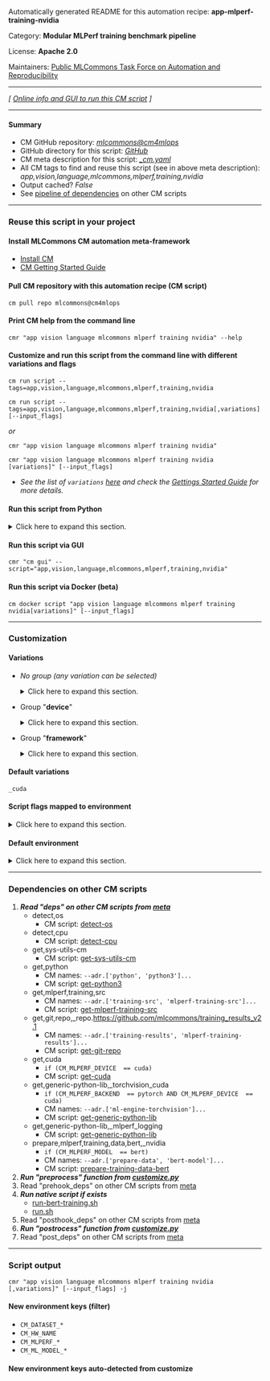 Automatically generated README for this automation recipe: **app-mlperf-training-nvidia**

Category: **Modular MLPerf training benchmark pipeline**

License: **Apache 2.0**

Maintainers: [Public MLCommons Task Force on Automation and Reproducibility](https://github.com/mlcommons/ck/blob/master/docs/taskforce.md)

---
*[ [Online info and GUI to run this CM script](https://access.cknowledge.org/playground/?action=scripts&name=app-mlperf-training-nvidia,1e2e357618cc4674) ]*

---
#### Summary

* CM GitHub repository: *[mlcommons@cm4mlops](https://github.com/mlcommons/cm4mlops/tree/dev)*
* GitHub directory for this script: *[GitHub](https://github.com/mlcommons/cm4mlops/tree/dev/script/app-mlperf-training-nvidia)*
* CM meta description for this script: *[_cm.yaml](_cm.yaml)*
* All CM tags to find and reuse this script (see in above meta description): *app,vision,language,mlcommons,mlperf,training,nvidia*
* Output cached? *False*
* See [pipeline of dependencies](#dependencies-on-other-cm-scripts) on other CM scripts


---
### Reuse this script in your project

#### Install MLCommons CM automation meta-framework

* [Install CM](https://access.cknowledge.org/playground/?action=install)
* [CM Getting Started Guide](https://github.com/mlcommons/ck/blob/master/docs/getting-started.md)

#### Pull CM repository with this automation recipe (CM script)

```cm pull repo mlcommons@cm4mlops```

#### Print CM help from the command line

````cmr "app vision language mlcommons mlperf training nvidia" --help````

#### Customize and run this script from the command line with different variations and flags

`cm run script --tags=app,vision,language,mlcommons,mlperf,training,nvidia`

`cm run script --tags=app,vision,language,mlcommons,mlperf,training,nvidia[,variations] [--input_flags]`

*or*

`cmr "app vision language mlcommons mlperf training nvidia"`

`cmr "app vision language mlcommons mlperf training nvidia [variations]" [--input_flags]`


* *See the list of `variations` [here](#variations) and check the [Gettings Started Guide](https://github.com/mlcommons/ck/blob/dev/docs/getting-started.md) for more details.*

#### Run this script from Python

<details>
<summary>Click here to expand this section.</summary>

```python

import cmind

r = cmind.access({'action':'run'
                  'automation':'script',
                  'tags':'app,vision,language,mlcommons,mlperf,training,nvidia'
                  'out':'con',
                  ...
                  (other input keys for this script)
                  ...
                 })

if r['return']>0:
    print (r['error'])

```

</details>


#### Run this script via GUI

```cmr "cm gui" --script="app,vision,language,mlcommons,mlperf,training,nvidia"```

#### Run this script via Docker (beta)

`cm docker script "app vision language mlcommons mlperf training nvidia[variations]" [--input_flags]`

___
### Customization


#### Variations

  * *No group (any variation can be selected)*
    <details>
    <summary>Click here to expand this section.</summary>

    * `_bert`
      - Environment variables:
        - *CM_MLPERF_MODEL*: `bert`
      - Workflow:
        1. ***Read "deps" on other CM scripts***
           * get,generic-python-lib,_protobuf
             * `if (CM_MLPERF_BACKEND in ['tf', 'tflite'])`
             * CM names: `--adr.['protobuf']...`
             - CM script: [get-generic-python-lib](https://github.com/mlcommons/cm4mlops/tree/master/script/get-generic-python-lib)
           * get,generic-python-lib,_torch
             * CM names: `--adr.['ml-engine-pytorch']...`
             - CM script: [get-generic-python-lib](https://github.com/mlcommons/cm4mlops/tree/master/script/get-generic-python-lib)

    </details>


  * Group "**device**"
    <details>
    <summary>Click here to expand this section.</summary>

    * **`_cuda`** (default)
      - Environment variables:
        - *CM_MLPERF_DEVICE*: `cuda`
        - *USE_CUDA*: `True`
      - Workflow:
    * `_tpu`
      - Environment variables:
        - *CM_MLPERF_DEVICE*: `tpu`
        - *CUDA_VISIBLE_DEVICES*: ``
        - *USE_CUDA*: `False`
      - Workflow:

    </details>


  * Group "**framework**"
    <details>
    <summary>Click here to expand this section.</summary>

    * `_pytorch`
      - Environment variables:
        - *CM_MLPERF_BACKEND*: `pytorch`
        - *CM_MLPERF_BACKEND_VERSION*: `<<<CM_TORCH_VERSION>>>`
      - Workflow:
    * `_tf`
      - Aliases: `_tensorflow`
      - Environment variables:
        - *CM_MLPERF_BACKEND*: `tf`
        - *CM_MLPERF_BACKEND_VERSION*: `<<<CM_TENSORFLOW_VERSION>>>`
      - Workflow:

    </details>


#### Default variations

`_cuda`

#### Script flags mapped to environment
<details>
<summary>Click here to expand this section.</summary>

* `--clean=value`  &rarr;  `CM_MLPERF_CLEAN_SUBMISSION_DIR=value`
* `--docker=value`  &rarr;  `CM_RUN_DOCKER_CONTAINER=value`
* `--hw_name=value`  &rarr;  `CM_HW_NAME=value`
* `--model=value`  &rarr;  `CM_MLPERF_CUSTOM_MODEL_PATH=value`
* `--num_threads=value`  &rarr;  `CM_NUM_THREADS=value`
* `--output_dir=value`  &rarr;  `OUTPUT_BASE_DIR=value`
* `--rerun=value`  &rarr;  `CM_RERUN=value`

**Above CLI flags can be used in the Python CM API as follows:**

```python
r=cm.access({... , "clean":...}
```

</details>

#### Default environment

<details>
<summary>Click here to expand this section.</summary>

These keys can be updated via `--env.KEY=VALUE` or `env` dictionary in `@input.json` or using script flags.

* CM_MLPERF_SUT_NAME_IMPLEMENTATION_PREFIX: `nvidia`

</details>

___
### Dependencies on other CM scripts


  1. ***Read "deps" on other CM scripts from [meta](https://github.com/mlcommons/cm4mlops/tree/dev/script/app-mlperf-training-nvidia/_cm.yaml)***
     * detect,os
       - CM script: [detect-os](https://github.com/mlcommons/cm4mlops/tree/master/script/detect-os)
     * detect,cpu
       - CM script: [detect-cpu](https://github.com/mlcommons/cm4mlops/tree/master/script/detect-cpu)
     * get,sys-utils-cm
       - CM script: [get-sys-utils-cm](https://github.com/mlcommons/cm4mlops/tree/master/script/get-sys-utils-cm)
     * get,python
       * CM names: `--adr.['python', 'python3']...`
       - CM script: [get-python3](https://github.com/mlcommons/cm4mlops/tree/master/script/get-python3)
     * get,mlperf,training,src
       * CM names: `--adr.['training-src', 'mlperf-training-src']...`
       - CM script: [get-mlperf-training-src](https://github.com/mlcommons/cm4mlops/tree/master/script/get-mlperf-training-src)
     * get,git,repo,_repo.https://github.com/mlcommons/training_results_v2.1
       * CM names: `--adr.['training-results', 'mlperf-training-results']...`
       - CM script: [get-git-repo](https://github.com/mlcommons/cm4mlops/tree/master/script/get-git-repo)
     * get,cuda
       * `if (CM_MLPERF_DEVICE  == cuda)`
       - CM script: [get-cuda](https://github.com/mlcommons/cm4mlops/tree/master/script/get-cuda)
     * get,generic-python-lib,_torchvision_cuda
       * `if (CM_MLPERF_BACKEND  == pytorch AND CM_MLPERF_DEVICE  == cuda)`
       * CM names: `--adr.['ml-engine-torchvision']...`
       - CM script: [get-generic-python-lib](https://github.com/mlcommons/cm4mlops/tree/master/script/get-generic-python-lib)
     * get,generic-python-lib,_mlperf_logging
       - CM script: [get-generic-python-lib](https://github.com/mlcommons/cm4mlops/tree/master/script/get-generic-python-lib)
     * prepare,mlperf,training,data,bert,_nvidia
       * `if (CM_MLPERF_MODEL  == bert)`
       * CM names: `--adr.['prepare-data', 'bert-model']...`
       - CM script: [prepare-training-data-bert](https://github.com/mlcommons/cm4mlops/tree/master/script/prepare-training-data-bert)
  1. ***Run "preprocess" function from [customize.py](https://github.com/mlcommons/cm4mlops/tree/dev/script/app-mlperf-training-nvidia/customize.py)***
  1. Read "prehook_deps" on other CM scripts from [meta](https://github.com/mlcommons/cm4mlops/tree/dev/script/app-mlperf-training-nvidia/_cm.yaml)
  1. ***Run native script if exists***
     * [run-bert-training.sh](https://github.com/mlcommons/cm4mlops/tree/dev/script/app-mlperf-training-nvidia/run-bert-training.sh)
     * [run.sh](https://github.com/mlcommons/cm4mlops/tree/dev/script/app-mlperf-training-nvidia/run.sh)
  1. Read "posthook_deps" on other CM scripts from [meta](https://github.com/mlcommons/cm4mlops/tree/dev/script/app-mlperf-training-nvidia/_cm.yaml)
  1. ***Run "postrocess" function from [customize.py](https://github.com/mlcommons/cm4mlops/tree/dev/script/app-mlperf-training-nvidia/customize.py)***
  1. Read "post_deps" on other CM scripts from [meta](https://github.com/mlcommons/cm4mlops/tree/dev/script/app-mlperf-training-nvidia/_cm.yaml)

___
### Script output
`cmr "app vision language mlcommons mlperf training nvidia [,variations]" [--input_flags] -j`
#### New environment keys (filter)

* `CM_DATASET_*`
* `CM_HW_NAME`
* `CM_MLPERF_*`
* `CM_ML_MODEL_*`
#### New environment keys auto-detected from customize
